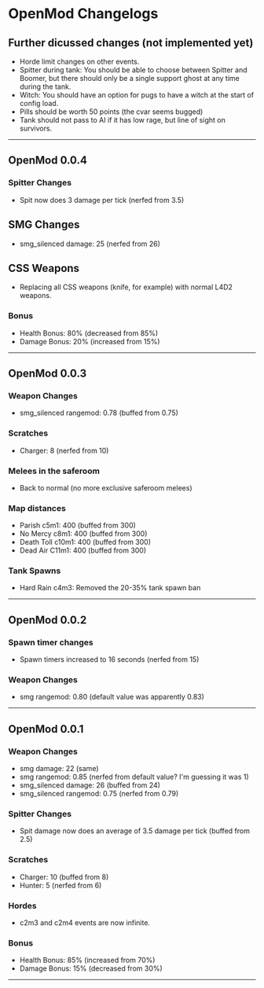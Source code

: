# OpenMod Changelogs

## Further dicussed changes (not implemented yet)
- Horde limit changes on other events.
- Spitter during tank: You should be able to choose between Spitter and Boomer, but there should
  only be a single support ghost at any time during the tank.
- Witch: You should have an option for pugs to have a witch at the start of config load.
- Pills should be worth 50 points (the cvar seems bugged)
- Tank should not pass to AI if it has low rage, but line of sight on survivors.

---

## OpenMod 0.0.4

### Spitter Changes
- Spit now does 3 damage per tick (nerfed from 3.5) 

## SMG Changes
- smg_silenced damage: 25 (nerfed from 26)

## CSS Weapons
- Replacing all CSS weapons (knife, for example) with normal L4D2 weapons.

### Bonus
- Health Bonus: 80% (decreased from 85%)
- Damage Bonus: 20% (increased from 15%)

---

## OpenMod 0.0.3

### Weapon Changes
- smg_silenced rangemod: 0.78 (buffed from 0.75)

### Scratches
- Charger: 8 (nerfed from 10)

### Melees in the saferoom
- Back to normal (no more exclusive saferoom melees)

### Map distances
- Parish c5m1: 400 (buffed from 300)
- No Mercy c8m1: 400 (buffed from 300) 
- Death Toll c10m1: 400 (buffed from 300)
- Dead Air C11m1: 400 (buffed from 300)

### Tank Spawns
- Hard Rain c4m3: Removed the 20-35% tank spawn ban

---

## OpenMod 0.0.2

### Spawn timer changes
- Spawn timers increased to 16 seconds (nerfed from 15)

### Weapon Changes
- smg rangemod: 0.80 (default value was apparently 0.83)

---

## OpenMod 0.0.1

### Weapon Changes
- smg damage: 22 (same)   
- smg rangemod: 0.85 (nerfed from default value? I'm guessing it was 1)   
- smg_silenced damage: 26 (buffed from 24)  
- smg_silenced rangemod: 0.75 (nerfed from 0.79)  

### Spitter Changes
- Spit damage now does an average of 3.5 damage per tick (buffed from 2.5)  

### Scratches
- Charger: 10 (buffed from 8)  
- Hunter: 5 (nerfed from 6)  

### Hordes
- c2m3 and c2m4 events are now infinite.  

### Bonus
- Health Bonus: 85% (increased from 70%)
- Damage Bonus: 15% (decreased from 30%)

---

